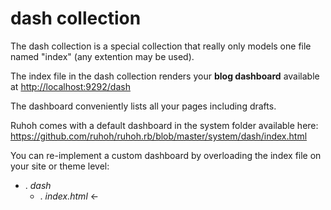 

# dash collection

The dash collection is a special collection that really only models one file named "index" (any extention may be used).

The index file in the dash collection renders your **blog dashboard** available at [http://localhost:9292/dash](http://localhost:9292/dash)

The dashboard conveniently lists all your pages including drafts.

Ruhoh comes with a default dashboard in the system folder available here: https://github.com/ruhoh/ruhoh.rb/blob/master/system/dash/index.html

You can re-implement a custom dashboard by overloading the index file on your site or theme level:

<ul class="folder-tree">
  <li class="endpoint">
    <span class="ui-silk inline ui-silk-folder">.</span> <em>dash</em>
    <ul>
      <li><span class="ui-silk inline ui-silk-page-white-text">.</span> <em>index.html</em> &larr;</li>
    </ul>
  </li>
</ul>
